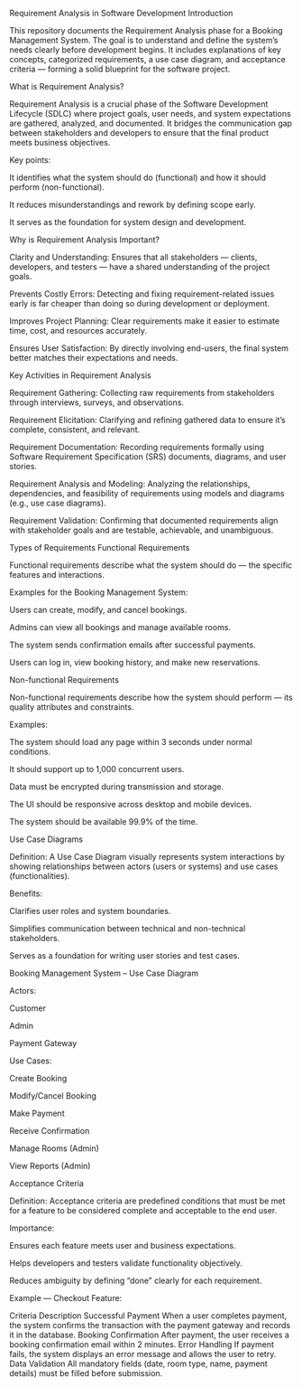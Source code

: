Requirement Analysis in Software Development
Introduction

This repository documents the Requirement Analysis phase for a Booking Management System.
The goal is to understand and define the system’s needs clearly before development begins.
It includes explanations of key concepts, categorized requirements, a use case diagram, and acceptance criteria — forming a solid blueprint for the software project.

What is Requirement Analysis?

Requirement Analysis is a crucial phase of the Software Development Lifecycle (SDLC) where project goals, user needs, and system expectations are gathered, analyzed, and documented.
It bridges the communication gap between stakeholders and developers to ensure that the final product meets business objectives.

Key points:

It identifies what the system should do (functional) and how it should perform (non-functional).

It reduces misunderstandings and rework by defining scope early.

It serves as the foundation for system design and development.

Why is Requirement Analysis Important?

Clarity and Understanding:
Ensures that all stakeholders — clients, developers, and testers — have a shared understanding of the project goals.

Prevents Costly Errors:
Detecting and fixing requirement-related issues early is far cheaper than doing so during development or deployment.

Improves Project Planning:
Clear requirements make it easier to estimate time, cost, and resources accurately.

Ensures User Satisfaction:
By directly involving end-users, the final system better matches their expectations and needs.

Key Activities in Requirement Analysis

Requirement Gathering:
Collecting raw requirements from stakeholders through interviews, surveys, and observations.

Requirement Elicitation:
Clarifying and refining gathered data to ensure it’s complete, consistent, and relevant.

Requirement Documentation:
Recording requirements formally using Software Requirement Specification (SRS) documents, diagrams, and user stories.

Requirement Analysis and Modeling:
Analyzing the relationships, dependencies, and feasibility of requirements using models and diagrams (e.g., use case diagrams).

Requirement Validation:
Confirming that documented requirements align with stakeholder goals and are testable, achievable, and unambiguous.

Types of Requirements
Functional Requirements

Functional requirements describe what the system should do — the specific features and interactions.

Examples for the Booking Management System:

Users can create, modify, and cancel bookings.

Admins can view all bookings and manage available rooms.

The system sends confirmation emails after successful payments.

Users can log in, view booking history, and make new reservations.

Non-functional Requirements

Non-functional requirements describe how the system should perform — its quality attributes and constraints.

Examples:

The system should load any page within 3 seconds under normal conditions.

It should support up to 1,000 concurrent users.

Data must be encrypted during transmission and storage.

The UI should be responsive across desktop and mobile devices.

The system should be available 99.9% of the time.

Use Case Diagrams

Definition:
A Use Case Diagram visually represents system interactions by showing relationships between actors (users or systems) and use cases (functionalities).

Benefits:

Clarifies user roles and system boundaries.

Simplifies communication between technical and non-technical stakeholders.

Serves as a foundation for writing user stories and test cases.

Booking Management System – Use Case Diagram

Actors:

Customer

Admin

Payment Gateway

Use Cases:

Create Booking

Modify/Cancel Booking

Make Payment

Receive Confirmation

Manage Rooms (Admin)

View Reports (Admin)

Acceptance Criteria

Definition:
Acceptance criteria are predefined conditions that must be met for a feature to be considered complete and acceptable to the end user.

Importance:

Ensures each feature meets user and business expectations.

Helps developers and testers validate functionality objectively.

Reduces ambiguity by defining “done” clearly for each requirement.

Example — Checkout Feature:

Criteria	Description
Successful Payment	When a user completes payment, the system confirms the transaction with the payment gateway and records it in the database.
Booking Confirmation	After payment, the user receives a booking confirmation email within 2 minutes.
Error Handling	If payment fails, the system displays an error message and allows the user to retry.
Data Validation	All mandatory fields (date, room type, name, payment details) must be filled before submission.
